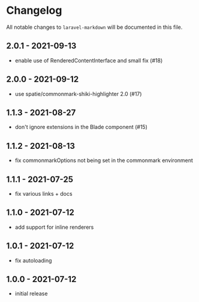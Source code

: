 # Changelog

All notable changes to `laravel-markdown` will be documented in this file.

## 2.0.1 - 2021-09-13

- enable use of RenderedContentInterface and small fix (#18)

## 2.0.0 - 2021-09-12

- use spatie/commonmark-shiki-highlighter 2.0 (#17)

## 1.1.3 - 2021-08-27

- don't ignore extensions in the Blade component (#15)

## 1.1.2 - 2021-08-13

- fix commonmarkOptions not being set in the commonmark environment

## 1.1.1 - 2021-07-25

- fix various links + docs

## 1.1.0 - 2021-07-12

- add support for inline renderers

## 1.0.1 - 2021-07-12

- fix autoloading

## 1.0.0 - 2021-07-12

- initial release
